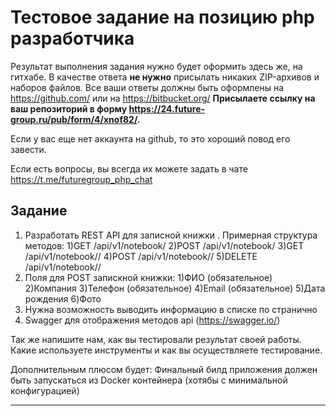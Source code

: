 # Тестовое задание на позицию php разработчика

Результат выполнения задания нужно будет оформить здесь же, на гитхабе.
В качестве ответа __не нужно__ присылать никаких ZIP-архивов и наборов файлов. Все ваши ответы должны быть оформлены на https://github.com/ или на https://bitbucket.org/
__Присылаете ссылку на ваш репозиторий в форму https://24.future-group.ru/pub/form/4/xnof82/.__

Если у вас еще нет аккаунта на github, то это хороший повод его завести.

Если есть вопросы, вы всегда их можете задать в чате https://t.me/futuregroup_php_chat

## Задание


1. Разработать REST API для записной книжки . Примерная структура методов: 
    1)GET /api/v1/notebook/
    2)POST /api/v1/notebook/
    3)GET /api/v1/notebook/<id>/
    4)POST /api/v1/notebook/<id>/
    5)DELETE /api/v1/notebook/<id>/
 3. Поля для POST запискной книжки: 
    1)ФИО (обязательное)
    2)Компания
    3)Телефон (обязательное)
    4)Email (обязательное)
    5)Дата рождения 
    6)Фото
 4. Нужна возможность выводить информацию в списке по странично   
 5. Swagger для отображения методов api (https://swagger.io/)


Так же напишите нам, как вы тестировали результат своей работы. Какие используете инструменты и как вы осуществляете тестирование.

Дополнительным плюсом будет: Финальный билд приложения должен быть запускаться из Docker контейнера (хотябы с минимальной конфигурацией)  
  
---

